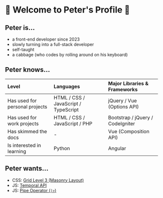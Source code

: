 # 🥬 Welcome to Peter's Profile 🥬

## Peter is...
- a front-end developer since 2023
- slowly turning into a full-stack developer
- self-taught
- a cabbage (who codes by rolling around on his keyboard)

## Peter knows...
| Level | Languages | Major Libraries & Frameworks |
| :-- | :-- | :-- |
| Has used for personal projects | HTML / CSS / JavaScript / TypeScript | jQuery / Vue (Options API) |
| Has used for work projects | HTML / CSS / JavaScript / PHP | Bootstrap / jQuery / CodeIgniter |
| Has skimmed the docs | - | Vue (Composition API) |
| Is interested in learning | Python | Angular |

## Peter wants...
- CSS: [Grid Level 3 (Masonry Layout)](https://drafts.csswg.org/css-grid-3/)
- JS: [Temporal API](https://github.com/tc39/proposal-temporal)
- JS: [Pipe Operator (`|>`)](https://github.com/tc39/proposal-pipeline-operator)
